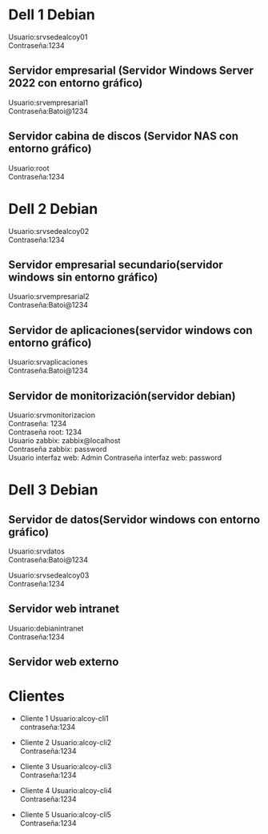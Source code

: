 # Dell 1 Debian
 Usuario:srvsedealcoy01  
 Contraseña:1234  
 
## Servidor empresarial (Servidor Windows Server 2022 con entorno gráfico)
Usuario:srvempresarial1  
Contraseña:Batoi@1234

## Servidor cabina de discos (Servidor NAS con entorno gráfico)
Usuario:root  
Contraseña:1234

# Dell 2 Debian
Usuario:srvsedealcoy02  
Contraseña:1234

## Servidor empresarial secundario(servidor windows sin entorno gráfico)

Usuario:srvempresarial2  
Contraseña:Batoi@1234

## Servidor de aplicaciones(servidor windows con entorno gráfico)

Usuario:srvaplicaciones  
Contraseña:Batoi@1234

## Servidor de monitorización(servidor debian)

Usuario:srvmonitorizacion  
Contraseña: 1234  
Contraseña root: 1234  
Usuario zabbix: zabbix@localhost  
Contraseña zabbix: password  
Usuario interfaz web: Admin
Contraseña interfaz web: password

# Dell 3 Debian

## Servidor de datos(Servidor windows con entorno gráfico) 
Usuario:srvdatos  
Contraseña:Batoi@1234

Usuario:srvsedealcoy03  
Contraseña:1234

## Servidor web intranet

Usuario:debianintranet  
Contraseña:1234

## Servidor web externo

# Clientes

+ Cliente 1
Usuario:alcoy-cli1  
contraseña:1234

+ Cliente 2
Usuario:alcoy-cli2  
Contraseña:1234

+ Cliente 3
Usuario:alcoy-cli3  
Contraseña:1234

+ Cliente 4
Usuario:alcoy-cli4  
Contraseña:1234

+ Cliente 5
Usuario:alcoy-cli5  
Contraseña:1234
